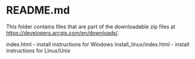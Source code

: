 README.md
=========
This folder contains files that are part of the downloadable zip files at https://developers.arcgis.com/en/downloads/.

index.html - install instructions for Windows
install_linux/index.html - install instructions for Linux/Unix
  